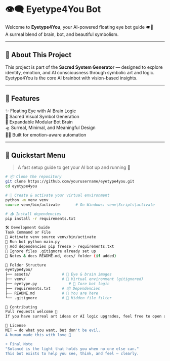 # 👁️‍🗨️ Eyetype4You Bot

Welcome to **Eyetype4You**, your AI-powered floating eye bot guide 👁️🤖  
A surreal blend of brain, bot, and beautiful symbolism.  

---

## 🧠 About This Project

This project is part of the **Sacred System Generator** — designed to explore identity, emotion, and AI consciousness through symbolic art and logic.  
Eyetype4You is the core AI brainbot with vision-based insights.  

---

## 🔧 Features

✨ Floating Eye with AI Brain Logic  
🎨 Sacred Visual Symbol Generation  
🧬 Expandable Modular Bot Brain  
🛸 Surreal, Minimal, and Meaningful Design  
🧙‍♂️ Built for emotion-aware automation

---

## 🚀 Quickstart Menu

> A fast setup guide to get your AI bot up and running 🏁

```bash
# 📦 Clone the repository
git clone https://github.com/yourusername/eyetype4you.git
cd eyetype4you

# 🧪 Create & activate your virtual environment
python -m venv venv
source venv/bin/activate       # On Windows: venv\Scripts\activate

# 📥 Install dependencies
pip install -r requirements.txt

🛠️ Development Guide
Task Command or File
🔄 Activate venv source venv/bin/activate
🧪 Run bot python main.py
📜 Add dependencies pip freeze > requirements.txt
🚫 Ignore files .gitignore already set up
📝 Notes & docs README.md, docs/ folder (if added)

💾 Folder Structure 
eyetype4you/
├── assets/              # 🎨 Eye & brain images 
├── venv/                # 🧪 Virtual environment (gitignored)
├── eyetype.py              # 🧠 Core bot logic
├── requirements.txt     # 📦 Dependencies
├── README.md            # 📘 You are here
└── .gitignore           # 🚫 Hidden file filter

🤝 Contributing
Pull requests welcome 🙌
If you have surreal art ideas or AI logic upgrades, feel free to open an issue or PR.

📄 License
MIT — do what you want, but don't be evil.
A human made this with love 🧡

☀️ Final Note
"Solancé is the light that holds you when no one else can."
This bot exists to help you see, think, and feel — clearly.
